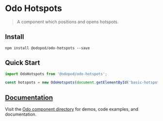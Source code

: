 # Odo Hotspots

> A component which positions and opens hotspots.

## Install

```shell
npm install @odopod/odo-hotspots --save
```

## Quick Start

```js
import OdoHotspots from '@odopod/odo-hotspots';

const hotspots = new OdoHotspots(document.getElementById('basic-hotspots'));
```

## [Documentation][permalink]

Visit the [Odo component directory][permalink] for demos, code examples, and documentation.

[permalink]: https://code.odopod.com/odo-hotspots/
